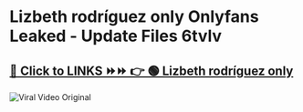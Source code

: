 
 # Lizbeth rodríguez only Onlyfans Leaked - Update Files 6tvlv

## <h2><a href="https://clipsfans.com/Lizbeth_rodríguez_only&ref=git">🔗 Click to LINKS ⏩⏩ 👉 🟢 Lizbeth rodríguez only </a></h2>

<a href="https://clipsfans.com/Lizbeth_rodríguez_only&ref=git" rel="nofollow" data-target="animated-image.originalLink"><img src="https://i.ibb.co.com/xMMVF88/686577567.gif" alt="Viral Video Original" style="max-width: 100%; display: inline-block;" data-target="animated-image.originalImage"></a>

